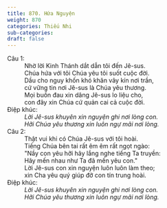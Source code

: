 ```yaml
---
title: 870. Hứa Nguyện
weight: 870
categories: Thiếu Nhi
sub-categories: 
draft: false
---
```

<dl><dt>Câu 1:</dt><dd data-verse="1">Nhờ lời Kinh Thánh dắt dẫn tôi đến Jê-sus. <br/>Chúa hứa với tôi Chúa yêu tôi suốt cuộc đời. <br/>Dầu cho nguy khốn khó khăn vây kín nơi trần, <br/>cứ vững tin nơi Jê-sus là Chúa yêu thương. <br/>Mọi buồn đau xin dâng Jê-sus lo liệu cho, <br/>con đây xin Chúa cứ quản cai cả cuộc đời. </dd><dt>Điệp khúc:</dt><dd data-chorus="1"><em>Lời Jê-sus khuyên xin nguyện ghi nơi lòng con. <br/>Hỡi Chúa yêu thương xin luôn ngự mãi nơi lòng. </em></dd><dt>Câu 2:</dt><dd data-verse="2">Thật vui khi có Chúa Jê-sus với tôi hoài. <br/>Tiếng Chúa bên tai rất êm êm rất ngọt ngào: <br/>"Nầy con yêu hỡi hãy lắng nghe tiếng Ta truyền: <br/>Hãy mến nhau như Ta đã mến yêu con." <br/>Lời Jê-sus con xin nguyện luôn luôn làm theo; <br/>xin Cha yêu quý giúp đỡ con tín trung hoài. </dd><dt>Điệp khúc:</dt><dd data-chorus="1"><em>Lời Jê-sus khuyên xin nguyện ghi nơi lòng con. <br/>Hỡi Chúa yêu thương xin luôn ngự mãi nơi lòng. </em></dd></dl>